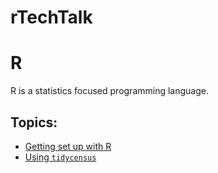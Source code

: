 # rTechTalk

# R

R is a statistics focused programming language.

## Topics:

- [Getting set up with R](https://github.com/dvrpc/rTechTalk/blob/main/R/topics/setup.md)
- [Using `tidycensus`](./topics/tidycensus.md)
